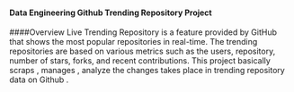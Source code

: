 #### Data Engineering Github Trending Repository Project
####Overview
Live Trending Repository is a feature provided by GitHub that shows the most popular repositories in real-time. The trending repositories are based on various metrics such as the users, repository, number of stars, forks, and recent contributions.
This project basically scraps , manages , analyze the changes takes place in trending repository data on Github .
